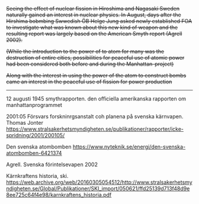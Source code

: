 ~~Seeing the effect of nuclear fission in Hiroshima and Nagasaki Sweden naturally gained an interest in nuclear physics. In August, days after the Hirshima bobmbing Swwedish ÖB Helge Jung asked newly established FOA to investigate what was known about this new kind of weapon and the resulting report was largely based on the American Smyth report (Agrell 2002).~~

~~(While the introduction to the power of to atom for many was the destruction of entire cities, possibilities for peaceful use of atomic power had been considered both before and during the Manhattan-project)~~

~~Along with the interest in using the power of the atom to construct bombs came an interest in the peaceful use of fission for power production~~



--------

12 augusti 1945 smythrapporten. den officiella amerikanska rapporten om manhattanprogrammet

2001:05 Försvars forskninrgsanstalt coh planena på svenska kärnvapen. Thomas Jonter https://www.stralsakerhetsmyndigheten.se/publikationer/rapporter/icke-spridning/2001/200105/

Den svenska atombomben https://www.nyteknik.se/energi/den-svenska-atombomben-6421374

Agrell. Svenska förintelsevapen 2002

Kärnkraftens historia, ski. https://web.archive.org/web/20160305054512/http://www.stralsakerhetsmyndigheten.se/Global/Publikationer/SKI_import/050621/ffd25139d713f48d9e8ee725c64f4e98/karnkraftens_historia.pdf